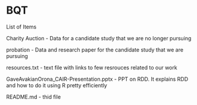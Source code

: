 # BQT

List of Items 

Charity Auction - Data for a candidate study that we are no longer pursuing

probation - Data and research paper for the candidate study that we are pursuing

resources.txt - text file with links to few resrouces related to our work

GaveAvakianOrona_CAIR-Presentation.pptx - PPT on RDD. It explains RDD and how to do it using R pretty efficiently

README.md - thid file
